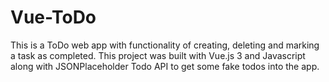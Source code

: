 # Vue-ToDo
This is a ToDo web app with functionality of creating, deleting and marking a task as completed. This project was built with Vue.js 3 and Javascript along with JSONPlaceholder Todo API to get some fake todos into the app.  
